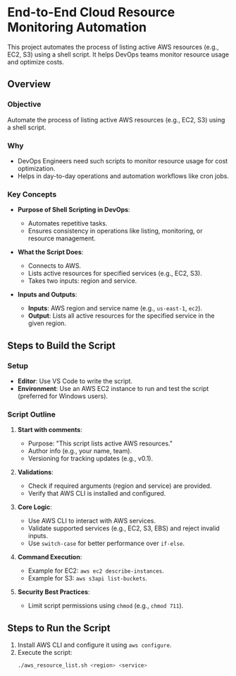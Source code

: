 # End-to-End Cloud Resource Monitoring Automation

This project automates the process of listing active AWS resources (e.g., EC2, S3) using a shell script. It helps DevOps teams monitor resource usage and optimize costs.

## Overview

### Objective
Automate the process of listing active AWS resources (e.g., EC2, S3) using a shell script.

### Why
- DevOps Engineers need such scripts to monitor resource usage for cost optimization.
- Helps in day-to-day operations and automation workflows like cron jobs.

### Key Concepts

- **Purpose of Shell Scripting in DevOps**:
  - Automates repetitive tasks.
  - Ensures consistency in operations like listing, monitoring, or resource management.
  
- **What the Script Does**:
  - Connects to AWS.
  - Lists active resources for specified services (e.g., EC2, S3).
  - Takes two inputs: region and service.
  
- **Inputs and Outputs**:
  - **Inputs**: AWS region and service name (e.g., `us-east-1`, `ec2`).
  - **Output**: Lists all active resources for the specified service in the given region.

## Steps to Build the Script

### Setup
- **Editor**: Use VS Code to write the script.
- **Environment**: Use an AWS EC2 instance to run and test the script (preferred for Windows users).

### Script Outline
1. **Start with comments**:
   - Purpose: "This script lists active AWS resources."
   - Author info (e.g., your name, team).
   - Versioning for tracking updates (e.g., v0.1).

2. **Validations**:
   - Check if required arguments (region and service) are provided.
   - Verify that AWS CLI is installed and configured.

3. **Core Logic**:
   - Use AWS CLI to interact with AWS services.
   - Validate supported services (e.g., EC2, S3, EBS) and reject invalid inputs.
   - Use `switch-case` for better performance over `if-else`.

4. **Command Execution**:
   - Example for EC2: `aws ec2 describe-instances`.
   - Example for S3: `aws s3api list-buckets`.

5. **Security Best Practices**:
   - Limit script permissions using `chmod` (e.g., `chmod 711`).

## Steps to Run the Script

1. Install AWS CLI and configure it using `aws configure`.
2. Execute the script:
   ```bash
   ./aws_resource_list.sh <region> <service>
